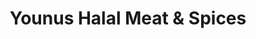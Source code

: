 ---
title: "Younus Halal Meat & Spices"
url: /auckland/younus-halal-meat-und-spices/
shop: Metzgerei
---
